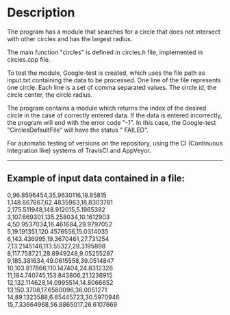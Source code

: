 # Description

<p>The program has a module that searches for a circle that does not intersect with other circles and has the largest radius.<p>
<p>The main function "circles" is defined in circles.h file, implemented in circles.cpp file.</p>
<p>To test the module, Google-test is created, which uses the file path as input.txt containing the data to be processed. One line of the file represents one circle. Each line is a set of comma separated values. The circle id, the circle center, the circle radius.</p>
<p>The program contains a module which returns the index of the desired circle in the case of correctly entered data. If the data is entered incorrectly, the program will end with the error code "-1". In this case, the Google-test "CirclesDefaultFile" will have the status " FAILED".</p>
<p>For automatic testing of versions on the repository, using the CI (Continuous Integration like) systems of TravisCI and AppVeyor. </p>

---------------------------------------------------------

## Example of input data contained in a file:
<p>0,96.8596454,35.9630116,18.85815 <br>
1,148.667867,62.4835963,18.8303781 <br>
2,175.511948,148.912015,5.1965392 <br>
3,107.669301,135.258034,10.1612903 <br>
4,50.9537034,16.461684,29.9797052 <br>
5,19.191351,120.4576556,15.0314035 <br>
6,143.436995,19.3670461,27.731254 <br>
7,13.2145146,113.55327,29.3195898 <br>
8,117.758721,28.8949248,9.05255287 <br>
9,185.381634,49.0615558,39.0514847 <br>
10,103.817866,110.147404,24.8312326 <br>
11,184.740745,153.843806,21.1236915 <br>
12,132.114628,14.0995514,14.8066652 <br>
13,150.3708,17.6580096,36.0051271 <br>
14,89.1323588,6.85445723,30.5970946 <br>
15,7.33664968,56.8865017,26.6107669 </p>
